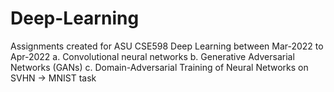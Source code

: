 # Deep-Learning
Assignments created for ASU CSE598 Deep Learning between Mar-2022 to Apr-2022
a. Convolutional neural networks
b. Generative Adversarial Networks (GANs)
c. Domain-Adversarial Training of Neural Networks on SVHN → MNIST task
